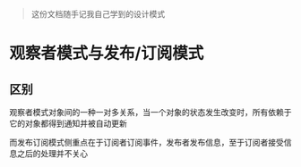 > 这份文档随手记我自己学到的设计模式


# 观察者模式与发布/订阅模式

## 区别
观察者模式对象间的一种一对多关系，当一个对象的状态发生改变时，所有依赖于它的对象都得到通知并被自动更新


而发布订阅模式侧重点在于订阅者订阅事件，发布者发布信息，至于订阅者接受信息之后的处理并不关心

